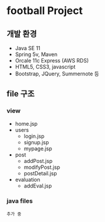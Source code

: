 # football Project


## 개발 환경

- Java SE 11
- Spring 5v, Maven
- Orcale 11c Express (AWS RDS)
- HTML5, CSS3, javascript
- Bootstrap, JQuery, Summernote 등

## file 구조
### view
- home.jsp
- users
    - login.jsp
    - signup.jsp
    - mypage.jsp
- post
    - addPost.jsp
    - modifyPost.jsp
    - postDetail.jsp
- evaluation
    - addEval.jsp

### java files
    추가 중
    

